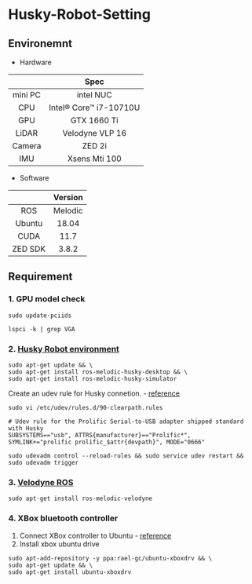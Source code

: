 # Husky-Robot-Setting  

## Environemnt  
- Hardware  

||Spec|  
|:---:|:---:|  
|mini PC|intel NUC| 
|CPU|Intel® Core™ i7-10710U| 
|GPU|GTX 1660 Ti| 
|LiDAR|Velodyne VLP 16|
|Camera|ZED 2i|
|IMU|Xsens Mti 100| 

- Software  

||Version|  
|:---:|:---:|  
|ROS|Melodic|  
|Ubuntu|18.04|    
|CUDA|11.7|  
|ZED SDK|3.8.2|



## Requirement  

### 1. GPU model check  
```
sudo update-pciids
```
```
lspci -k | grep VGA
```


### 2. [Husky Robot environment](https://www.clearpathrobotics.com/assets/guides/kinetic/ros/Drive%20a%20Husky.html)  
```
sudo apt-get update && \
sudo apt-get install ros-melodic-husky-desktop && \
sudo apt-get install ros-melodic-husky-simulator
```  

Create an udev rule for Husky connetion. - [reference](https://github.com/psh117/husky_kinetic_custom_installation)  
```
sudo vi /etc/udev/rules.d/90-clearpath.rules
```
```
# Udev rule for the Prolific Serial-to-USB adapter shipped standard with Husky
SUBSYSTEMS=="usb", ATTRS{manufacturer}=="Prolific*", SYMLINK+="prolific prolific_$attr{devpath}", MODE="0666"
```
```
sudo udevadm control --reload-rules && sudo service udev restart && sudo udevadm trigger
```

### 3. [Velodyne ROS](https://wiki.ros.org/velodyne)  
```
sudo apt-get install ros-melodic-velodyne
```

### 4. XBox bluetooth controller  
1. Connect XBox controller to Ubuntu - [reference](https://youtu.be/ld_elDk2Nxs)  
2. Install xbox ubuntu drive  
```
sudo apt-add-repository -y ppa:rael-gc/ubuntu-xboxdrv && \
sudo apt-get update && \
sudo apt-get install ubuntu-xboxdrv
```


